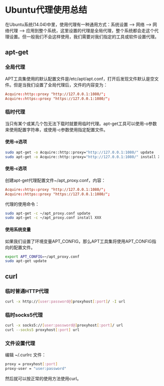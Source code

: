 # Ubuntu代理使用总结

在Ubuntu系统(14.04)中里，使用代理有一种通用方式：系统设置 –> 网络 –> 网络代理 –> 应用到整个系统，这里设置的代理是全局代理，整个系统都会走这个代理设置。但一般我们不会这样使用，我们需要对我们指定的工具或软件设置代理。

## apt-get

### 全局代理

APT工具集使用的默认配置文件是/etc/apt/apt.conf，打开后发现文件默认是空文件。但是当我们设置了全局代理后，文件的内容变为：

```conf
Acquire::http::proxy "http://127.0.0.1:1080/";
Acquire::https::proxy "https://127.0.0.1:1080/";
```

### 临时代理

当只有某个或某几个包无法下载时就要用临时代理。apt-get工具可以使用-o参数来使用配置字符串，或使用-c参数使用指定配置文件。

#### 使用-o选项

```sh
sudo apt-get -o Acquire::http::proxy="http://127.0.0.1:1080/" update
sudo apt-get -o Acquire::http::proxy="http://127.0.0.1:1080/" install XXX
```

#### 使用-c选项

创建apt-get代理配置文件~/apt_proxy.conf，内容：

```conf
Acquire::http::proxy "http://127.0.0.1:1080/";
Acquire::https::proxy "https://127.0.0.1:1080/";
```

代理的使用命令：

```sh
sudo apt-get -c ~/apt_proxy.conf update
sudo apt-get -c ~/apt_proxy.conf install XXX
```

#### 使用系统变量

如果我们设置了环境变量APT_CONFIG，那么APT工具集将使用APT_CONFIG指向的配置文件。

```sh
export APT_CONFIG=~/apt_proxy.conf
sudo apt-get update
```

## curl

### 临时普通HTTP代理

```sh
curl -x http://[user:password@]proxyhost[:port]/ -I url
```

### 临时socks5代理

```sh
curl -x socks5://[user:password@]proxyhost[:port]/ url
curl --socks5 proxyhost[:port] url
```

### 文件设置代理

编辑 ~/.curlrc 文件：

```sh
proxy = proxyhost[:port]
proxy-user = "user:password"
```

然后就可以按正常的使用方法使用curl。
